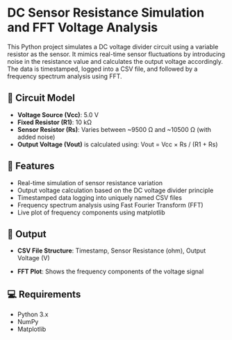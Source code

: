 # DC Sensor Resistance Simulation and FFT Voltage Analysis

This Python project simulates a DC voltage divider circuit using a variable resistor as the sensor. It mimics real-time sensor fluctuations by introducing noise in the resistance value and calculates the output voltage accordingly. The data is timestamped, logged into a CSV file, and followed by a frequency spectrum analysis using FFT.

## 🔧 Circuit Model

- **Voltage Source (Vcc)**: 5.0 V
- **Fixed Resistor (R1)**: 10 kΩ
- **Sensor Resistor (Rs)**: Varies between ~9500 Ω and ~10500 Ω (with added noise)
- **Output Voltage (Vout)** is calculated using: Vout = Vcc × Rs / (R1 + Rs)

## 📌 Features

- Real-time simulation of sensor resistance variation
- Output voltage calculation based on the DC voltage divider principle
- Timestamped data logging into uniquely named CSV files
- Frequency spectrum analysis using Fast Fourier Transform (FFT)
- Live plot of frequency components using matplotlib

## 📁 Output

- **CSV File Structure**: Timestamp, Sensor Resistance (ohm), Output Voltage (V)

- **FFT Plot**:
Shows the frequency components of the voltage signal

## 💻 Requirements

- Python 3.x
- NumPy
- Matplotlib
